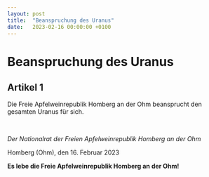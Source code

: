 ```yaml
---
layout: post
title:  "Beanspruchung des Uranus"
date:   2023-02-16 00:00:00 +0100
---
```

# Beanspruchung des Uranus

## Artikel 1

Die Freie Apfelweinrepublik Homberg an der Ohm beansprucht den gesamten Uranus für sich.

<br />

*Der Nationalrat der Freien Apfelweinrepublik Homberg an der Ohm*

Homberg (Ohm), den 16. Februar 2023

**Es lebe die Freie Apfelweinrepublik Homberg an der Ohm!**
